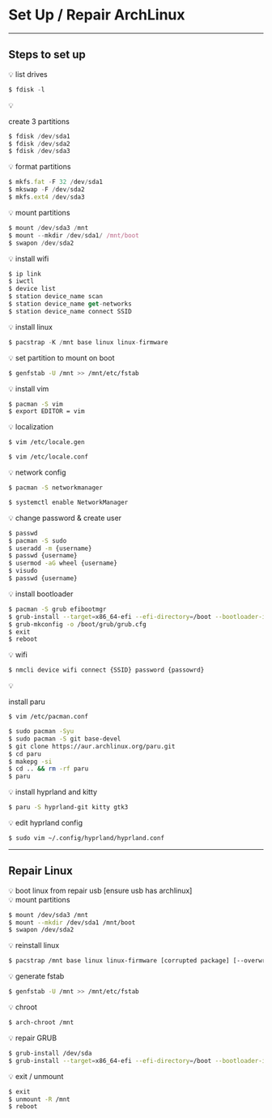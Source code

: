 # Set Up / Repair ArchLinux

---

## Steps to set up

<aside>
💡 list drives

```jsx
$ fdisk -l
```

</aside>

<aside>
💡

create 3 partitions

```jsx
$ fdisk /dev/sda1
$ fdisk /dev/sda2
$ fdisk /dev/sda3
```

</aside>

<aside>
💡 format partitions

```jsx
$ mkfs.fat -F 32 /dev/sda1
$ mkswap -F /dev/sda2
$ mkfs.ext4 /dev/sda3
```

</aside>

<aside>
💡 mount partitions

```jsx
$ mount /dev/sda3 /mnt
$ mount --mkdir /dev/sda1/ /mnt/boot
$ swapon /dev/sda2
```

</aside>

<aside>
💡 install wifi

```jsx
$ ip link
$ iwctl
$ device list
$ station device_name scan
$ station device_name get-networks
$ station device_name connect SSID
```

</aside>

<aside>
💡 install linux

```jsx
$ pacstrap -K /mnt base linux linux-firmware
```

</aside>

<aside>
💡 set partition to mount on boot

```bash
$ genfstab -U /mnt >> /mnt/etc/fstab
```

</aside>

<aside>
💡 install vim

```bash
$ pacman -S vim
$ export EDITOR = vim
```

</aside>

<aside>
💡 localization

```bash
$ vim /etc/locale.gen
```

```bash
$ vim /etc/locale.conf
```

</aside>

<aside>
💡 network config

```bash
$ pacman -S networkmanager
```

```bash
$ systemctl enable NetworkManager
```

</aside>

<aside>
💡 change password & create user

```bash
$ passwd
$ pacman -S sudo
$ useradd -m {username}
$ passwd {username}
$ usermod -aG wheel {username}
$ visudo
$ passwd {username}
```

</aside>

<aside>
💡 install bootloader

```bash
$ pacman -S grub efibootmgr
$ grub-install --target=x86_64-efi --efi-directory=/boot --bootloader-id={name it}
$ grub-mkconfig -o /boot/grub/grub.cfg
$ exit
$ reboot
```

</aside>

<aside>
💡 wifi

```bash
$ nmcli device wifi connect {SSID} password {passowrd}
```

</aside>

<aside>
💡

install paru

```bash
$ vim /etc/pacman.conf
```

```bash
$ sudo pacman -Syu
$ sudo pacman -S git base-devel
$ git clone https://aur.archlinux.org/paru.git
$ cd paru
$ makepg -si
$ cd .. && rm -rf paru
$ paru
```

</aside>

<aside>
💡 install hyprland and kitty

```bash
$ paru -S hyprland-git kitty gtk3
```

</aside>

<aside>
💡 edit hyprland config

```bash
$ sudo vim ~/.config/hyprland/hyprland.conf
```

</aside>

---

## Repair Linux

<aside>
💡 boot linux from repair usb [ensure usb has archlinux]

</aside>

<aside>
💡 mount partitions

```bash
$ mount /dev/sda3 /mnt
$ mount --mkdir /dev/sda1 /mnt/boot
$ swapon /dev/sda2
```

</aside>

<aside>
💡 reinstall linux

```bash
$ pacstrap /mnt base linux linux-firmware [corrupted package] [--overwrite \*]
```

</aside>

<aside>
💡 generate fstab

```bash
$ genfstab -U /mnt >> /mnt/etc/fstab
```

</aside>

<aside>
💡 chroot

```bash
$ arch-chroot /mnt
```

</aside>

<aside>
💡 repair GRUB

```bash
$ grub-install /dev/sda
$ grub-install --target=x86_64-efi --efi-directory=/boot --bootloader-id={name it}
```

</aside>

<aside>
💡 exit / unmount

```bash
$ exit
$ unmount -R /mnt
$ reboot
```

</aside>